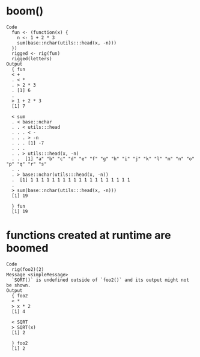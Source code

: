 # boom()

    Code
      fun <- (function(x) {
        n <- 1 + 2 * 3
        sum(base::nchar(utils:::head(x, -n)))
      })
      rigged <- rig(fun)
      rigged(letters)
    Output
      { fun
      < +
      . < *
      . > 2 * 3
      . [1] 6
      . 
      > 1 + 2 * 3
      [1] 7
      
      < sum
      . < base::nchar
      . . < utils:::head
      . . . < -
      . . . > -n
      . . . [1] -7
      . . . 
      . . > utils:::head(x, -n)
      . .  [1] "a" "b" "c" "d" "e" "f" "g" "h" "i" "j" "k" "l" "m" "n" "o" "p" "q" "r" "s"
      . . 
      . > base::nchar(utils:::head(x, -n))
      .  [1] 1 1 1 1 1 1 1 1 1 1 1 1 1 1 1 1 1 1 1
      . 
      > sum(base::nchar(utils:::head(x, -n)))
      [1] 19
      
      } fun
      [1] 19

# functions created at runtime are boomed

    Code
      rig(foo2)(2)
    Message <simpleMessage>
      `SQRT()` is undefined outside of `foo2()` and its output might not be shown.
    Output
      { foo2
      < *
      > x * 2
      [1] 4
      
      < SQRT
      > SQRT(x)
      [1] 2
      
      } foo2
      [1] 2

